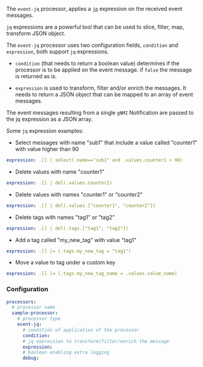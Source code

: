 The `event-jq` processor, applies a [`jq`](https://stedolan.github.io/jq/) expression on the received event messages.

`jq` expressions are a powerful tool that can be used to slice, filter, map, transform JSON object.

The `event-jq` processor uses two configuration fields, `condition` and `expression`, both support `jq` expressions.

- `condition` (that needs to return a boolean value) determines if the processor is to be applied on the event message.
if `false` the message is returned as is.

- `expression` is used to transform, filter and/or enrich the messages. 
It needs to return a JSON object that can be mapped to an array of event messages.

The event messages resulting from a single `gNMI` Notification are passed to the jq expression as a JSON array.

Some `jq` expression examples:

- Select messages with name "sub1" that include a value called "counter1" with value higher than 90
```yaml
expression: .[] | select(.name=="sub1" and .values.counter1 > 90)
```

- Delete values with name "counter1"

```yaml
expression: .[] | del(.values.counter1)
```

- Delete values with names "counter1" or "counter2"

```yaml
expression: .[] | del(.values.["counter1", "counter2"])
```

- Delete tags with names "tag1" or "tag2"
```yaml
expression: .[] | del(.tags.["tag1", "tag2"])
```

- Add a tag called "my_new_tag" with value "tag1"
```yaml
expression: .[] |= (.tags.my_new_tag = "tag1")
```

- Move a value to tag under a custom key
```yaml
expression: .[] |= (.tags.my_new_tag_name = .values.value_name)
```

### Configuration

```yaml
processors:
  # processor name
  sample-processor:
    # processor type
    event-jq:
      # condition of application of the processor
      condition:
      # jq expression to transform/filter/enrich the message
      expression:
      # boolean enabling extra logging
      debug:
```
